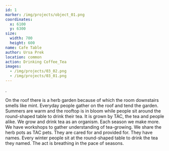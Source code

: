 ```yaml
---
id: 1
marker: /img/projects/object_01.png
coordinates:
  x: 6100
  y: 6300
size:
  width: 700
  height: 600
name: Cafe Table
author: Ursa Prek
location: common
action: Drinking Coffee_Tea
images:
  - /img/projects/03_02.png
  - /img/projects/03_01.png
---
```

.

On the roof there is a herb garden because of which the room downstairs smells like mint. Everyday people gather on the roof and tend the garden. Summers are warm and the rooftop is in bloom while people sit around the round-shaped table to drink their tea. It is grown by TAC, the tea and people alike. We grow and drink tea as an organism. Each season we make more. We have workshops to gather understanding of tea-growing. We share the herb pots as TAC pets. They are cared for and provided for. They have names. Every winter people sit at the round-shaped table to drink the tea they named. The act is breathing in the pace of seasons.